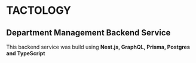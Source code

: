 # TACTOLOGY

## Department Management Backend Service

This backend service was build using **Nest.js, GraphQL, Prisma, Postgres and TypeScript**
